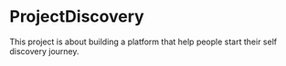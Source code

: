 # ProjectDiscovery
This project is about building a platform that help people start their self discovery journey.
